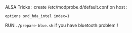 ALSA Tricks :
create /etc/modprobe.d/default.conf on host :
```
options snd_hda_intel index=1
```

RUN `./prepare-blue.sh` if you have bluetooth problem !
